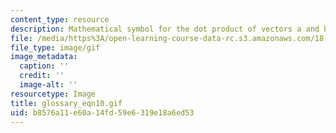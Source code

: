 ```yaml
---
content_type: resource
description: Mathematical symbol for the dot product of vectors a and b.
file: /media/https%3A/open-learning-course-data-rc.s3.amazonaws.com/18-013a-calculus-with-applications-spring-2005/b8576a11e60a14fd59e6319e18a6ed53_glossary_eqn10.gif
file_type: image/gif
image_metadata:
  caption: ''
  credit: ''
  image-alt: ''
resourcetype: Image
title: glossary_eqn10.gif
uid: b8576a11-e60a-14fd-59e6-319e18a6ed53
---
```

